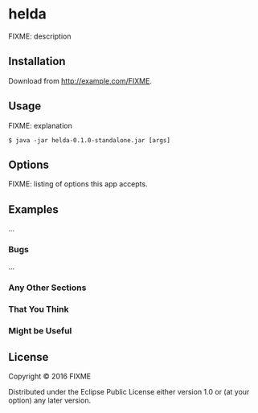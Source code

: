 # helda

FIXME: description

## Installation

Download from http://example.com/FIXME.

## Usage

FIXME: explanation

    $ java -jar helda-0.1.0-standalone.jar [args]

## Options

FIXME: listing of options this app accepts.

## Examples

...

### Bugs

...

### Any Other Sections
### That You Think
### Might be Useful

## License

Copyright © 2016 FIXME

Distributed under the Eclipse Public License either version 1.0 or (at
your option) any later version.

